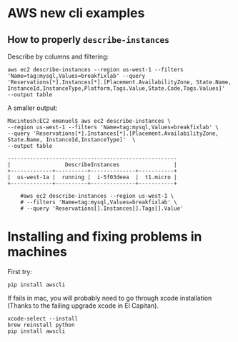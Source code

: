 
# AWS new cli examples

## How to properly `describe-instances`

Describe by columns and filtering:

```
aws ec2 describe-instances --region us-west-1 --filters 'Name=tag:mysql,Values=breakfixlab' --query 'Reservations[*].Instances[*].[Placement.AvailabilityZone, State.Name, InstanceId,InstanceType,Platform,Tags.Value,State.Code,Tags.Values]'  --output table
```

A smaller output:

```
Macintosh:EC2 emanuel$ aws ec2 describe-instances \
--region us-west-1 --filters 'Name=tag:mysql,Values=breakfixlab' \
--query 'Reservations[*].Instances[*].[Placement.AvailabilityZone, State.Name, InstanceId,InstanceType]'  \
--output table
```

```
-----------------------------------------------------
|                 DescribeInstances                 |
+-------------+----------+--------------+-----------+
|  us-west-1a |  running |  i-5f03deea  |  t1.micro |
+-------------+----------+--------------+-----------+
```


```
    #aws ec2 describe-instances --region us-west-1 \
    # --filters 'Name=tag:mysql,Values=breakfixlab' \
    # --query 'Reservations[].Instances[].Tags[].Value'
```



# Installing and fixing problems in machines

First try:

```
pip install awscli
```

If fails in mac, you will probably need to go through xcode installation  (Thanks
  to the failing upgrade xcode in El Capitan).

```
xcode-select --install
brew reinstall python
pip install awscli
```

